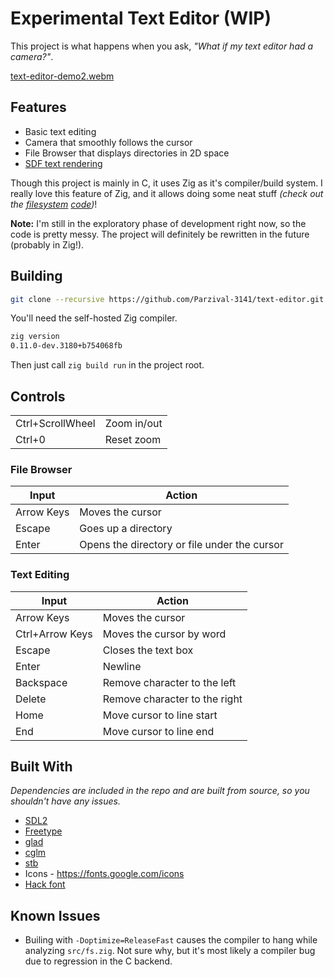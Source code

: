 # Experimental Text Editor (WIP)
This project is what happens when you ask, *"What if my text editor had a camera?"*.

[text-editor-demo2.webm](https://github.com/Parzival-3141/text-editor/assets/29632054/2d0a2013-ffc9-49fb-8ca2-6afafa3ca575)

## Features
 - Basic text editing
 - Camera that smoothly follows the cursor
 - File Browser that displays directories in 2D space
 - [SDF text rendering](https://steamcdn-a.akamaihd.net/apps/valve/2007/SIGGRAPH2007_AlphaTestedMagnification.pdf)

Though this project is mainly in C, it uses Zig as it's compiler/build system. I really love this feature of Zig, and it allows doing some neat stuff *(check out the [filesystem](src/fs.zig) [code](src/fs.h))*!

**Note:** I'm still in the exploratory phase of development right now, so the code is pretty messy. The project will definitely be rewritten in the future (probably in Zig!).

## Building
```sh
git clone --recursive https://github.com/Parzival-3141/text-editor.git
```
You'll need the self-hosted Zig compiler.
```sh
zig version
0.11.0-dev.3180+b754068fb
```
Then just call `zig build run` in the project root.

## Controls
| | |
| --- | --- |
| Ctrl+ScrollWheel | Zoom in/out | Zoom in/out |
| Ctrl+0 | Reset zoom | Reset zoom |

### File Browser 
| Input | Action |
| --- | --- |
| Arrow Keys | Moves the cursor |
| Escape | Goes up a directory |
| Enter | Opens the directory or file under the cursor |

### Text Editing
| Input | Action |
| --- | --- |
| Arrow Keys | Moves the cursor |
| Ctrl+Arrow Keys | Moves the cursor by word |
| Escape | Closes the text box |
| Enter | Newline |
| Backspace | Remove character to the left |
| Delete | Remove character to the right |
| Home | Move cursor to line start |
| End | Move cursor to line end |

## Built With
*Dependencies are included in the repo and are built from source, so you shouldn't have any issues.*
 - [SDL2](https://github.com/libsdl-org/SDL)
 - [Freetype](https://github.com/hexops/freetype)
 - [glad](https://github.com/Dav1dde/glad)
 - [cglm](https://github.com/recp/cglm)
 - [stb](https://github.com/nothings/stb)
 - Icons - https://fonts.google.com/icons
 - [Hack font](https://github.com/source-foundry/Hack)

## Known Issues
 - Builing with `-Doptimize=ReleaseFast` causes the compiler to hang while analyzing `src/fs.zig`. Not sure why, but it's most likely a compiler bug due to regression in the C backend.
